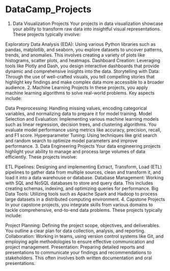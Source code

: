 # DataCamp_Projects

1. Data Visualization Projects
Your projects in data visualization showcase your ability to transform raw data into insightful visual representations. These projects typically involve:

Exploratory Data Analysis (EDA): Using various Python libraries such as pandas, matplotlib, and seaborn, you explore datasets to uncover patterns, trends, and anomalies. This involves creating a variety of plots like histograms, scatter plots, and heatmaps.
Dashboard Creation: Leveraging tools like Plotly and Dash, you design interactive dashboards that provide dynamic and comprehensive insights into the data.
Storytelling with Data: Through the use of well-crafted visuals, you tell compelling stories that highlight key findings and make complex data more accessible to a broader audience.
2. Machine Learning Projects
In these projects, you apply machine learning algorithms to solve real-world problems. Key aspects include:

Data Preprocessing: Handling missing values, encoding categorical variables, and normalizing data to prepare it for model training.
Model Selection and Evaluation: Implementing various machine learning models such as linear regression, decision trees, and clustering algorithms. You evaluate model performance using metrics like accuracy, precision, recall, and F1 score.
Hyperparameter Tuning: Using techniques like grid search and random search to optimize model parameters and improve performance.
3. Data Engineering Projects
Your data engineering projects highlight your ability to manage and process large volumes of data efficiently. These projects involve:

ETL Pipelines: Designing and implementing Extract, Transform, Load (ETL) pipelines to gather data from multiple sources, clean and transform it, and load it into a data warehouse or database.
Database Management: Working with SQL and NoSQL databases to store and query data. This includes creating schemas, indexing, and optimizing queries for performance.
Big Data Tools: Utilizing tools such as Apache Spark and Hadoop to process large datasets in a distributed computing environment.
4. Capstone Projects
In your capstone projects, you integrate skills from various domains to tackle comprehensive, end-to-end data problems. These projects typically include:

Project Planning: Defining the project scope, objectives, and deliverables. You outline a clear plan for data collection, analysis, and reporting.
Collaboration: Working in teams, using version control systems like Git, and employing agile methodologies to ensure effective communication and project management.
Presentation: Preparing detailed reports and presentations to communicate your findings and recommendations to stakeholders. This often involves both written documentation and oral presentations.
